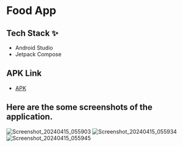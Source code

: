 # Food App

## Tech Stack ✨
- Android Studio
- Jetpack Compose
  
 ## APK Link
- [APK](https://drive.google.com/file/d/1tfv1_f7QJaMoPKABqTlb94jlh8r-3wuV/view?usp=sharing)

## Here are the some screenshots of the application.
![Screenshot_20240415_055903](https://github.com/abhichauhan12/Nosh-Food-App/assets/32174122/a06c70b4-1475-40e7-b5d8-5386cdbe0fbc)
![Screenshot_20240415_055934](https://github.com/abhichauhan12/Nosh-Food-App/assets/32174122/7dfc0937-f40c-456a-84b9-0183d62a92e5)
![Screenshot_20240415_055945](https://github.com/abhichauhan12/Nosh-Food-App/assets/32174122/1b55047f-7bf8-4c44-9c81-80109b446d77)
